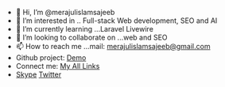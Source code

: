 - 👋 Hi, I’m @merajulislamsajeeb
- 👀 I’m interested in .. Full-stack Web development, SEO and AI
- 🌱 I’m currently learning ...Laravel Livewire
- 💞️ I’m looking to collaborate on ...web and SEO
- 📫 How to reach me ...mail: merajulislamsajeeb@gmail.com
- Github project: <a href="https://merajulislamsajeeb.github.io/seip-psdtohtml-app-dental">Demo</a>
- Connect me: <a href="https://linktr.ee/merajul_sajeeb">My All Links</a>
- <a href="https://join.skype.com/invite/Ei1g41xIQDhP">Skype</a>
<a href="https://twitter.com/merajul_sajeeb">Twitter</a>
<!---
merajulislamsajeeb/merajulislamsajeeb is a ✨ special ✨ repository because its `README.md` (this file) appears on your GitHub profile.
You can click the Preview link to take a look at your changes.
--->
